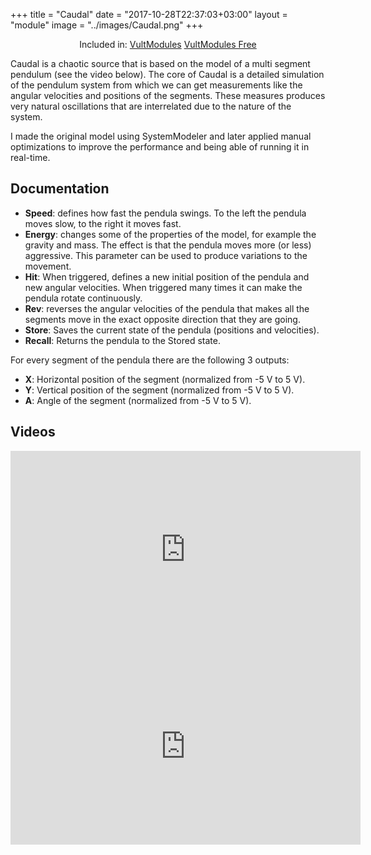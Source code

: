 +++
title = "Caudal"
date = "2017-10-28T22:37:03+03:00"
layout = "module"
image = "../images/Caudal.png"
+++

<center>Included in: <a href="/premium/" class="btn btn-primary" role="button">VultModules</a> <a href="/free/" class="btn btn-primary" role="button">VultModules Free</a> </center>


Caudal is a chaotic source that is based on the model of a multi segment pendulum (see the video below). The core of Caudal is a detailed simulation of the pendulum system from which we can get measurements like the angular velocities and positions of the segments. These measures produces very natural oscillations that are interrelated due to the nature of the system.

I made the original model using SystemModeler and later applied manual optimizations to improve the performance and being able of running it in real-time.

## Documentation

- **Speed**: defines how fast the pendula swings. To the left the pendula moves slow, to the right it moves fast.
- **Energy**: changes some of the properties of the model, for example the gravity and mass. The effect is that the pendula moves more (or less) aggressive. This parameter can be used to produce variations to the movement.
- **Hit**: When triggered, defines a new initial position of the pendula and new angular velocities. When triggered many times it can make the pendula rotate continuously.
- **Rev**: reverses the angular velocities of the pendula that makes all the segments move in the exact opposite direction that they are going.
- **Store**: Saves the current state of the pendula (positions and velocities).
- **Recall**: Returns the pendula to the Stored state.


For every segment of the pendula there are the following 3 outputs:

- **X**: Horizontal position of the segment (normalized from -5 V to 5 V).
- **Y**: Vertical position of the segment (normalized from -5 V to 5 V).
- **A**: Angle of the segment (normalized from -5 V to 5 V).

## Videos

<iframe width="560" height="315" src="https://www.youtube.com/embed/jXklMjG5NqE" frameborder="0" gesture="media" allow="encrypted-media" allowfullscreen></iframe>

<iframe width="560" height="315" src="https://www.youtube.com/embed/ET-rN24VACo" frameborder="0" gesture="media" allow="encrypted-media" allowfullscreen></iframe>





